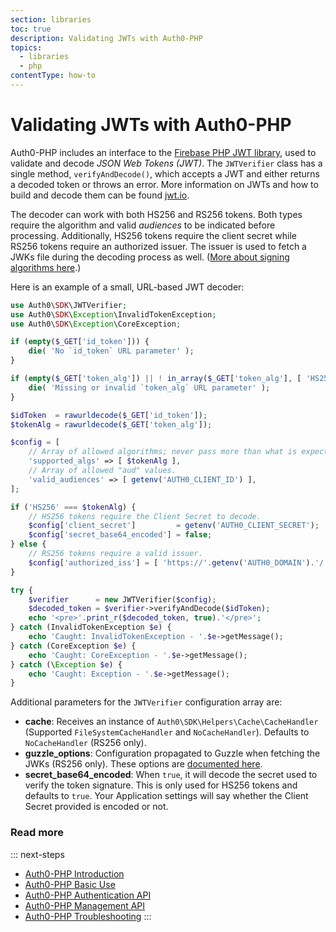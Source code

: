 ```yaml
---
section: libraries
toc: true
description: Validating JWTs with Auth0-PHP
topics:
  - libraries
  - php
contentType: how-to
---
```


# Validating JWTs with Auth0-PHP

Auth0-PHP includes an interface to the [Firebase PHP JWT library](https://github.com/firebase/php-jwt), used to validate and decode <dfn data-key="json-web-token">JSON Web Tokens (JWT)</dfn>. The `JWTVerifier` class has a single method, `verifyAndDecode()`, which accepts a JWT and either returns a decoded token or throws an error. More information on JWTs and how to build and decode them can be found [jwt.io](https://jwt.io/).

The decoder can work with both HS256 and RS256 tokens. Both types require the algorithm and valid <dfn data-key="audience">audiences</dfn> to be indicated before processing. Additionally, HS256 tokens require the client secret while RS256 tokens require an authorized issuer. The issuer is used to fetch a JWKs file during the decoding process as well. ([More about signing algorithms here](https://auth0.com/blog/navigating-rs256-and-jwks/).)

Here is an example of a small, URL-based JWT decoder:

```php
use Auth0\SDK\JWTVerifier;
use Auth0\SDK\Exception\InvalidTokenException;
use Auth0\SDK\Exception\CoreException;

if (empty($_GET['id_token'])) {
    die( 'No `id_token` URL parameter' );
}

if (empty($_GET['token_alg']) || ! in_array($_GET['token_alg'], [ 'HS256', 'RS256' ])) {
    die( 'Missing or invalid `token_alg` URL parameter' );
}

$idToken  = rawurldecode($_GET['id_token']);
$tokenAlg = rawurldecode($_GET['token_alg']);

$config = [
    // Array of allowed algorithms; never pass more than what is expected.
    'supported_algs' => [ $tokenAlg ],
    // Array of allowed "aud" values.
    'valid_audiences' => [ getenv('AUTH0_CLIENT_ID') ],
];

if ('HS256' === $tokenAlg) {
    // HS256 tokens require the Client Secret to decode.
    $config['client_secret']         = getenv('AUTH0_CLIENT_SECRET');
    $config['secret_base64_encoded'] = false;
} else {
    // RS256 tokens require a valid issuer.
    $config['authorized_iss'] = [ 'https://'.getenv('AUTH0_DOMAIN').'/' ];
}

try {
    $verifier      = new JWTVerifier($config);
    $decoded_token = $verifier->verifyAndDecode($idToken);
    echo '<pre>'.print_r($decoded_token, true).'</pre>';
} catch (InvalidTokenException $e) {
    echo 'Caught: InvalidTokenException - '.$e->getMessage();
} catch (CoreException $e) {
    echo 'Caught: CoreException - '.$e->getMessage();
} catch (\Exception $e) {
    echo 'Caught: Exception - '.$e->getMessage();
}
```

Additional parameters for the `JWTVerifier` configuration array are:

- **cache**: Receives an instance of `Auth0\SDK\Helpers\Cache\CacheHandler` (Supported `FileSystemCacheHandler` and `NoCacheHandler`). Defaults to `NoCacheHandler` (RS256 only).
- **guzzle_options**: Configuration propagated to Guzzle when fetching the JWKs (RS256 only). These options are [documented here](http://docs.guzzlephp.org/en/stable/request-options.html).
- **secret\_base64\_encoded**: When `true`, it will decode the secret used to verify the token signature. This is only used for HS256 tokens and defaults to `true`. Your Application settings will say whether the Client Secret provided is encoded or not.

### Read more

::: next-steps
* [Auth0-PHP Introduction](/libraries/auth0-php)
* [Auth0-PHP Basic Use](/libraries/auth0-php/basic-use)
* [Auth0-PHP Authentication API](/libraries/auth0-php/authentication-api)
* [Auth0-PHP Management API](/libraries/auth0-php/management-api)
* [Auth0-PHP Troubleshooting](/libraries/auth0-php/troubleshooting)
:::

